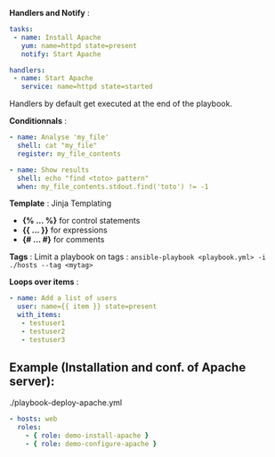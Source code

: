 **Handlers and Notify** :
```yml
tasks:
 - name: Install Apache
   yum: name=httpd state=present
   notify: Start Apache

handlers:
 - name: Start Apache
   service: name=httpd state=started
```

Handlers by default get executed at the end of the playbook.

**Conditionnals** :
```yml
- name: Analyse 'my_file'
  shell: cat "my_file"
  register: my_file_contents

- name: Show results
  shell: echo "find <toto> pattern"
  when: my_file_contents.stdout.find('toto') != -1
```

**Template** : Jinja Templating
- **{% ... %}** for control statements
- **{{ ... }}** for expressions
- **{# ... #}** for comments

**Tags** :
Limit a playbook on tags :
```ansible-playbook <playbook.yml> -i ./hosts --tag <mytag> ```

**Loops over items** :
```yml
- name: Add a list of users
  user: name={{ item }} state=present
  with_items:
   - testuser1
   - testuser2
   - testuser3
```

## Example (Installation and conf. of Apache server):

./playbook-deploy-apache.yml
```yml
- hosts: web
  roles:
    - { role: demo-install-apache }
    - { role: demo-configure-apache }
```


